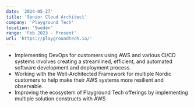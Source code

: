 ```yaml
---
date: '2024-05-27'
title: 'Senior Cloud Architect'
company: 'Playground Tech'
location: 'Sweden'
range: 'Feb 2023 - Present'
url: 'https://playgroundtech.io/'
---
```


- Implementing DevOps for customers using AWS and various CI/CD systems involves creating a streamlined, efficient, and automated software development and deployment process.
- Working with the Well-Architected Framework for multiple Nordic customers to help make their AWS systems more resilient and observable.
- Improving the ecosystem of Playground Tech offerings by implementing multiple solution constructs with AWS
